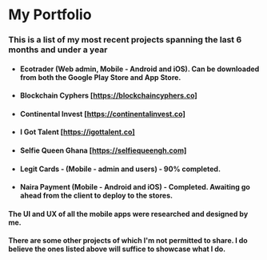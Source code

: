 # My Portfolio

### This is a list of my most recent projects spanning the last 6 months and under a year

- #### Ecotrader (Web admin, Mobile - Android and iOS). Can be downloaded from both the Google Play Store and App Store.
- #### Blockchain Cyphers [https://blockchaincyphers.co]
- #### Continental Invest [https://continentalinvest.co]
- #### I Got Talent [https://igottalent.co]
- #### Selfie Queen Ghana [https://selfiequeengh.com]
- #### Legit Cards - (Mobile - admin and users) - 90% completed.
- #### Naira Payment (Mobile - Android and iOS) - Completed. Awaiting go ahead from the client to deploy to the stores.

#### The UI and UX of all the mobile apps were researched and designed by me.

#### There are some other projects of which I'm not permitted to share. I do believe the ones listed above will suffice to showcase what I do.
